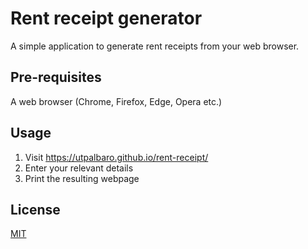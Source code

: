 # Rent receipt generator
A simple application to generate rent receipts from your web browser.

## Pre-requisites
A web browser (Chrome, Firefox, Edge, Opera etc.)

## Usage
1. Visit https://utpalbaro.github.io/rent-receipt/
2. Enter your relevant details
3. Print the resulting webpage

## License
[MIT](https://opensource.org/licenses/MIT)
